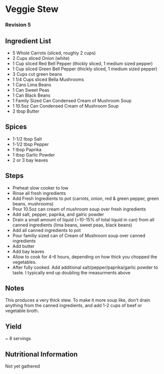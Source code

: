 # Veggie Stew

### Revision 5

## Ingredient List
- 5 Whole Carrots (sliced, roughly 2 cups)
- 2 Cups sliced Onion (white)
- 1 Cup sliced Red Bell Pepper (thickly sliced, 1 medium sized pepper)
- 1 Cup sliced Green Bell Pepper (thickly sliced, 1 medium sized pepper)
- 3 Cups cut green beans
- 1 1/4 Cups sliced Bella Mushrooms
- 1 Cans Lima Beans
- 1 Can Sweet Peas
- 1 Can Black Beans
- 1 Family Sized Can Condensed Cream of Mushroom Soup
- 1 10.5oz Can Condensed Cream of Mushroom Soup
- 2 tbsp Butter

## Spices
- 1-1/2 tbsp Salt
- 1-1/2 tbsp Pepper
- 1 tbsp Paprika
- 1 tbsp Garlic Powder
- 2 or 3 bay leaves

## Steps
* Preheat slow cooker to low
* Rinse all fresh ingredients
* Add Fresh Ingredients to pot (carrots, onion, red & green pepper, green beans, mushrooms)
* Pour 10.5oz can cream of mushroom soup over fresh ingredients
* Add salt, pepper, paprika, and galric powder
* Drain a small amount of liquid (~10-15% of total liquid in can) from all canned ingredients (lima beans, sweet peas, black beans)
* Add all canned ingredients to pot
* Pour familiy sized can of Cream of Mushroom soup over canned ingredients
* Add butter
* Add bay leaves
* Allow to cook for 4-6 hours, depending on how thick you chopped the vegetables.
* After fully cooked. Add additional salt/pepper/paprika/garlic powder to taste. I typically end up doubling the measurments above

## Notes
This produces a very thick stew. To make it more soup like, don't drain anything from the canned ingredients, and add 1-2 cups of beef or vegetable broth.

## Yield
~ 8 servings

## Nutritional Information
Not yet gathered
